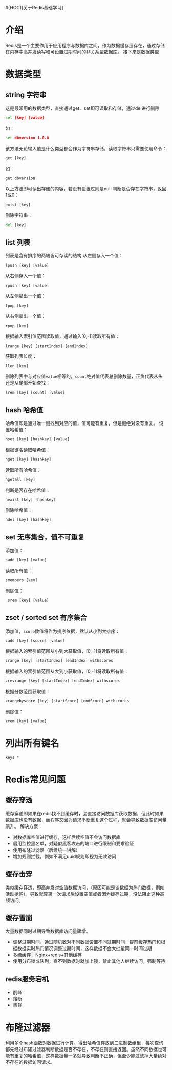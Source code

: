 #(HOC)[关于Redis基础学习]

# 介绍

Redis是一个主要作用于应用程序与数据库之间，作为数据缓存层存在，通过存储在内存中高并发读写和可设置过期时间的非关系型数据库。
接下来是数据类型

# 数据类型

## string 字符串

这是最常用的数据类型，直接通过get、set即可读取和存储，通过del进行删除

```cmd
set [key] [value]
```

如：

```cmd
set dbversion 1.0.0
```

该方法无论输入值是什么类型都会作为字符串存储，读取字符串只需要使用命令：

```cmd
get [key]
```

如：

```cmd
get dbversion
```

以上方法即可读出存储的内容，若没有设置过则是null
判断是否存在字符串，返回1或0：

```cmd
exist [key]
```

删除字符串：

```cmd
del [key]
```

## list 列表

列表是含有排序的两端皆可存读的结构
从左侧存入一个值：

```cmd
lpush [key] [value]
```

从右侧存入一个值：

```cmd
rpush [key] [value]
```

从左侧拿出一个值：

```cmd
lpop [key]
```

从右侧拿出一个值：

```cmd
rpop [key]
```

根据输入索引值范围读取值，通过输入[0,-1]读取所有值：

```cmd
lrange [key] [startIndex] [endIndex]
```

获取列表长度：

```cmd
llen [key]
```

删除列表中与对应值`value`相等的，`count`绝对值代表总删除数量，正负代表从头还是从尾部开始查找：

```cmd
lrem [key] [count] [value]
```

## hash 哈希值

哈希值即是通过唯一键找到对应的值，值可能有重复，但是键绝对没有重复。
设置哈希值：

```cmd
hset [key] [hashkey] [value]
```

根据键名读取哈希值：

```cmd
hget [key] [hashkey]
```

读取所有哈希值：

```cmd
hgetall [key]
```

判断是否存在哈希值：

```cmd
hexist [key] [hashkey]
```

删除哈希值：

```cmd
hdel [key] [hashkey]
```

## set 无序集合，值不可重复

添加值：

```cmd
sadd [key] [value]
```

读取所有值：

```cmd
smembers [key]
```

删除值：

```cmd
 srem [key] [value]
```

## zset / sorted set 有序集合

添加值，`score`数值将作为排序依据，默认从小到大排序：

```cmd
zadd [key] [score] [value]
```

根据输入的索引值范围从小到大获取值，[0,-1]将读取所有值：

```cmd
zrange [key] [startIndex] [endIndex] withscores
```

根据输入的索引值范围从大到小获取值，[0,-1]将读取所有值：

```cmd
zrevrange [key] [startIndex] [endIndex] withscores
```

根据分数范围获取值：

```cmd
zrangebyscore [key] [startScore] [endScore] withscores
```

删除值：

```cmd
zrem [key] [value]
```

# 列出所有键名

```cmd
keys *
```

# Redis常见问题

## 缓存穿透

缓存穿透即如果在redis找不到缓存时，会直接访问数据库获取数据，但此时如果数据库也没有数据，而程序又因为请求不断重复这个过程，就会导致数据库访问量飙升。
解决方案：

* 对数据库空值进行缓存，这样后续空值不会访问数据库
* 启用监控黑名单，对疑似黑客攻击的端口进行限制和要求验证
* 使用布隆过滤器（后续统一讲解）
* 增加规则拦截，例如不满足uuid规则即视为无效访问

## 缓存击穿

类似缓存穿透，即高并发对空值数据访问，（原因可能是该数据为热门数据，例如活动抢购），导致就算第一次请求后设置空值或者因为缓存过期，没法阻止这种高频访问。

## 缓存雪崩

大量数据同时过期导致数据库访问量骤增。

* 调整过期时间，通过随机数对不同数据设置不同过期时间，提前缓存热门和根据数据实时热门情况调整过期时间，这样数据不会大批量同一时间过期
* 多级缓存，Nginx+redis+其他缓存
* 使用分布锁或队列，查不到数据时就加上锁，禁止其他人继续访问，强制等待

## redis服务宕机

* 削峰
* 熔断
* 集群

# 布隆过滤器

利用多个hash函数对数据进行计算，得出哈希值存放到二进制数组里，每次查询都先经过布隆过滤器判断数据是否不存在，不存在则直接返回。虽然不同数据也可能有重复的哈希值，这样数据量一多就导致判断不正确，但至少能过滤掉大量绝对不存在的数据访问请求。